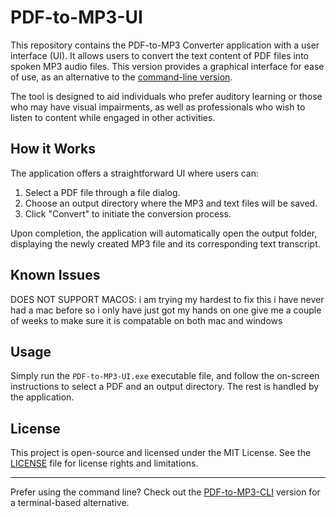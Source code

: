 # PDF-to-MP3-UI

This repository contains the PDF-to-MP3 Converter application with a user interface (UI). It allows users to convert the text content of PDF files into spoken MP3 audio files. This version provides a graphical interface for ease of use, as an alternative to the [command-line version](https://github.com/IPandral/PDF-to-MP3-CLI).

The tool is designed to aid individuals who prefer auditory learning or those who may have visual impairments, as well as professionals who wish to listen to content while engaged in other activities.

## How it Works

The application offers a straightforward UI where users can:

1. Select a PDF file through a file dialog.
2. Choose an output directory where the MP3 and text files will be saved.
3. Click "Convert" to initiate the conversion process.

Upon completion, the application will automatically open the output folder, displaying the newly created MP3 file and its corresponding text transcript.

## Known Issues
DOES NOT SUPPORT MACOS: i am trying my hardest to fix this i have never had a mac before so i only have just got my hands on one give me a couple of weeks to make sure it is compatable on both mac and windows

## Usage

Simply run the `PDF-to-MP3-UI.exe` executable file, and follow the on-screen instructions to select a PDF and an output directory. The rest is handled by the application.

## License

This project is open-source and licensed under the MIT License. See the [LICENSE](LICENSE) file for license rights and limitations.

---

Prefer using the command line? Check out the [PDF-to-MP3-CLI](https://github.com/IPandral/PDF-to-MP3-CLI) version for a terminal-based alternative.
